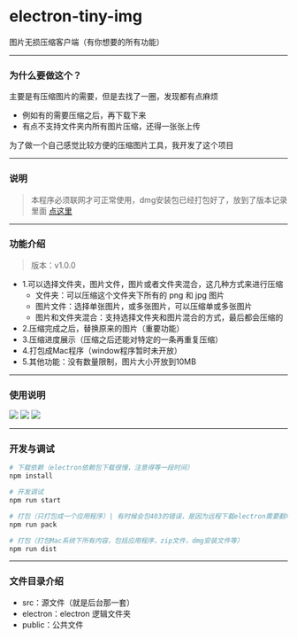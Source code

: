 # electron-tiny-img

图片无损压缩客户端（有你想要的所有功能）

---
### 为什么要做这个？

主要是有压缩图片的需要，但是去找了一圈，发现都有点麻烦

- 例如有的需要压缩之后，再下载下来
- 有点不支持文件夹内所有图片压缩，还得一张张上传

为了做一个自己感觉比较方便的压缩图片工具，我开发了这个项目

---

### 说明

> 本程序必须联网才可正常使用，dmg安装包已经打包好了，放到了版本记录里面 [点这里](https://github.com/zhukunpenglinyutong/electron-tiny-img/releases/tag/1.0.0)

---
### 功能介绍

> 版本：v1.0.0

- 1.可以选择文件夹，图片文件，图片或者文件夹混合，这几种方式来进行压缩
    - 文件夹：可以压缩这个文件夹下所有的 png 和 jpg 图片
    - 图片文件：选择单张图片，或多张图片，可以压缩单或多张图片
    - 图片和文件夹混合：支持选择文件夹和图片混合的方式，最后都会压缩的
- 2.压缩完成之后，替换原来的图片（重要功能）
- 3.压缩进度展示（压缩之后还能对特定的一条再重复压缩）
- 4.打包成Mac程序（window程序暂时未开放）
- 5.其他功能：没有数量限制，图片大小开放到10MB

---

### 使用说明

<img src="./doc/1.png" />
<img src="./doc/2.png" />
<img src="./doc/3.png" />

---

### 开发与调试

```sh
# 下载依赖（electron依赖包下载很慢，注意得等一段时间）
npm install

# 开发调试
npm run start

# 打包（只打包成一个应用程序）| 有时候会包403的错误，是因为远程下载electron需要翻墙
npm run pack

# 打包（打包Mac系统下所有内容，包括应用程序，zip文件，dmg安装文件等）
npm run dist
```

---

### 文件目录介绍

- src：源文件（就是后台那一套）
- electron：electron 逻辑文件夹
- public：公共文件
